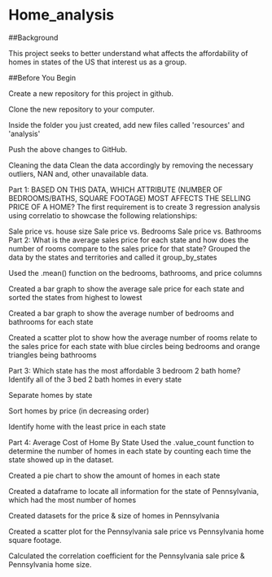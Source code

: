 # Home_analysis

##Background

This project seeks to better understand what affects the affordability of homes in states of the US that interest us as a group.

##Before You Begin

Create a new repository for this project in github.

Clone the new repository to your computer.

Inside the folder you just created, add new files called 'resources' and 'analysis'

Push the above changes to GitHub.

Cleaning the data
Clean the data accordingly by removing the necessary outliers, NAN and, other unavailable data.

Part 1: BASED ON THIS DATA, WHICH ATTRIBUTE (NUMBER OF BEDROOMS/BATHS, SQUARE FOOTAGE) MOST AFFECTS THE SELLING PRICE OF A HOME?
The first requirement is to create 3 regression analysis using correlatio to showcase the following relationships:

Sale price vs. house size
Sale price vs. Bedrooms
Sale price vs. Bathrooms
Part 2: What is the average sales price for each state and how does the number of rooms compare to the sales price for that state?
Grouped the data by the states and territories and called it group_by_states

Used the .mean() function on the bedrooms, bathrooms, and price columns

Created a bar graph to show the average sale price for each state and sorted the states from highest to lowest

Created a bar graph to show the average number of bedrooms and bathrooms for each state

Created a scatter plot to show how the average number of rooms relate to the sales price for each state with blue circles being bedrooms and orange triangles being bathrooms

Part 3: Which state has the most affordable 3 bedroom 2 bath home?
Identify all of the 3 bed 2 bath homes in every state

Separate homes by state

Sort homes by price (in decreasing order)

Identify home with the least price in each state

Part 4: Average Cost of Home By State
Used the .value_count function to determine the number of homes in each state by counting each time the state showed up in the dataset.

Created a pie chart to show the amount of homes in each state

Created a dataframe to locate all information for the state of Pennsylvania, which had the most number of homes

Created datasets for the price & size of homes in Pennsylvania

Created a scatter plot for the Pennsylvania sale price vs Pennsylvania home square footage.

Calculated the correlation coefficient for the Pennsylvania sale price & Pennsylvania home size.
